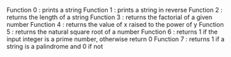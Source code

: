 Function 0 : prints a string
Function 1 : prints a string in reverse
Function 2 : returns the length of a string
Function 3 : returns the factorial of a given number
Function 4 : returns the value of x raised to the power of y
Function 5 : returns the natural square root of a number
Function 6 : returns 1 if the input integer is a prime number, otherwise return 0
Function 7 : returns 1 if a string is a palindrome and 0 if not